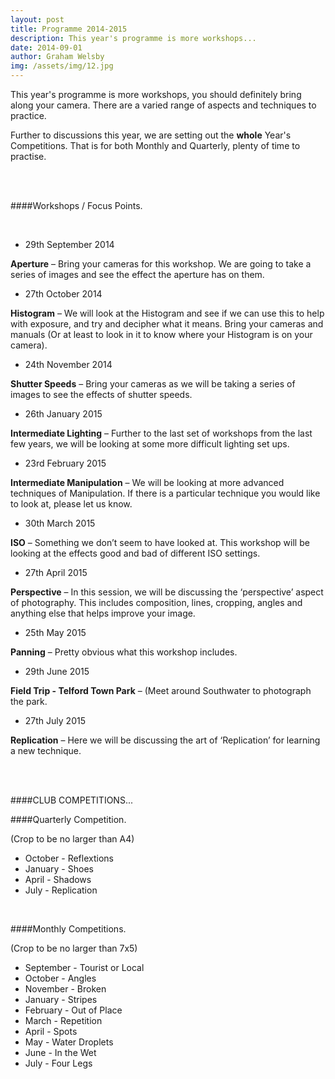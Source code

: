 ```yaml
---
layout: post
title: Programme 2014-2015
description: This year's programme is more workshops...
date: 2014-09-01
author: Graham Welsby
img: /assets/img/12.jpg
---
```


This year's programme is more workshops, you should definitely bring along your camera. There are a varied range of aspects and techniques to practice.

Further to discussions this year, we are setting out the <b>whole</b> Year's Competitions. That is for both Monthly and Quarterly, plenty of time to practise.

 
<br><br>

####Workshops / Focus Points.

<br>



* 29th September 2014

<b>Aperture</b> – Bring your cameras for this workshop. We are going to take a series of images and see the effect the aperture has on them.

* 27th October 2014

<b>Histogram</b> – We will look at the Histogram and see if we can use this to help with exposure, and try and decipher what it means. Bring your cameras and manuals (Or at least to look in it to know where your Histogram is on your camera).

* 24th November 2014

<b>Shutter Speeds</b> – Bring your cameras as we will be taking a series of images to see the effects of shutter speeds.

* 26th January 2015

<b>Intermediate Lighting</b> – Further to the last set of workshops from the last few years, we will be looking at some more difficult lighting set ups.

* 23rd February 2015

<b>Intermediate Manipulation</b> – We will be looking at more advanced techniques of Manipulation. If there is a particular technique you would like to look at, please let us know.

* 30th March 2015

<b>ISO</b> – Something we don’t seem to have looked at. This workshop will be looking at the effects good and bad of different ISO settings.

* 27th April 2015

<b>Perspective</b> – In this session, we will be discussing the ‘perspective’ aspect of photography. This includes composition, lines, cropping, angles and anything else that helps improve your image.

* 25th May 2015

<b>Panning</b> – Pretty obvious what this workshop includes.

* 29th June 2015

<b>Field Trip - Telford Town Park</b> – (Meet around Southwater to photograph the park.

* 27th July 2015

<b>Replication</b> – Here we will be discussing the art of ‘Replication’ for learning a new technique.

<br>
<br>




####CLUB COMPETITIONS...
<br>

####Quarterly Competition.

(Crop to be no larger than A4)

<ul>
	<li>October - Reflextions</li>
	<li>January - Shoes</li>
	<li>April - Shadows</li>
	<li>July - Replication</li>
</ul>

<br>

####Monthly Competitions.

(Crop to be no larger than 7x5)

<ul>
	<li>September - Tourist or Local</li>
	<li>October - Angles</li>
	<li>November - Broken</li>
	<li>January - Stripes</li>
	<li>February - Out of Place</li>
	<li>March - Repetition</li>
	<li>April - Spots</li>
	<li>May - Water Droplets</li>
	<li>June - In the Wet</li>
	<li>July - Four Legs</li>
</ul>
